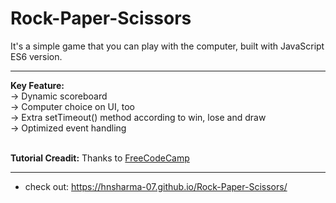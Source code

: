 # Rock-Paper-Scissors
It's a simple game that you can play with the computer, built with JavaScript ES6 version.
<hr>

<b>Key Feature:</b></br>
-> Dynamic scoreboard </br>
-> Computer choice on UI, too </br>
-> Extra setTimeout() method according to win, lose and draw </br>
-> Optimized event handling </br>
</br>

**Tutorial Creadit:** Thanks to <a href="https://www.freecodecamp.org/">FreeCodeCamp</a></br>
<hr>

- check out: https://hnsharma-07.github.io/Rock-Paper-Scissors/
